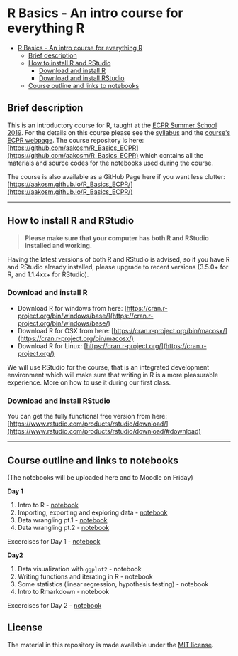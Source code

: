 # R Basics - An intro course for everything R

- [R Basics - An intro course for everything R](#r-basics---an-intro-course-for-everything-r)
  - [Brief description](#brief-description)
  - [How to install R and RStudio](#how-to-install-r-and-rstudio)
    - [Download and install R](#download-and-install-r)
    - [Download and install RStudio](#download-and-install-rstudio)
  - [Course outline and links to notebooks](#course-outline-and-links-to-notebooks)

## Brief description
This is an introductory course for R, taught at the [ECPR Summer School 2019](https://ecpr.eu/Events/131). For the details on this course please see the [syllabus](https://github.com/aakosm/R_Basics_ECPR/blob/master/syllabus.pdf) and the [course's ECPR webpage](https://ecpr.eu/Events/PanelDetails.aspx?PanelID=8411&EventID=131). The course repository is here: [https://github.com/aakosm/R_Basics_ECPR](https://github.com/aakosm/R_Basics_ECPR) which contains all the materials and source codes for the notebooks used during the course.

The course is also available as a GitHub Page here if you want less clutter: [https://aakosm.github.io/R_Basics_ECPR/](https://aakosm.github.io/R_Basics_ECPR/)

----

## How to install R and RStudio


> **Please make sure that your computer has both R and RStudio installed and working.**

Having the latest versions of both R and RStudio is advised, so if you have R and RStudio already installed, please upgrade to recent versions (3.5.0+ for R, and 1.1.4xx+ for RStudio).


### Download and install R

* Download R for windows from here: [https://cran.r-project.org/bin/windows/base/](https://cran.r-project.org/bin/windows/base/)
* Download R for OSX from here: [https://cran.r-project.org/bin/macosx/](https://cran.r-project.org/bin/macosx/)
* Download R for Linux: [https://cran.r-project.org/](https://cran.r-project.org/)


We will use RStudio for the course, that is an integrated development environment which will make sure that writing in R is a more pleasurable experience. More on how to use it during our first class.

### Download and install RStudio

You can get the fully functional free version from here: [https://www.rstudio.com/products/rstudio/download/](https://www.rstudio.com/products/rstudio/download/#download)

---

## Course outline and links to notebooks
(The notebooks will be uploaded here and to Moodle on Friday)

**Day 1**

1. Intro to R - [notebook](https://aakosm.github.io/R_Basics_ECPR/01_intro/01_intro.html)
2. Importing, exporting and exploring data - [notebook](https://aakosm.github.io/R_Basics_ECPR/02_data_exploration/02_data_exploration.html)
3. Data wrangling pt.1 - [notebook](https://aakosm.github.io/R_Basics_ECPR/03_data_wrangling1/03_data_wrangling.html)
4. Data wrangling pt.2 - [notebook](https://aakosm.github.io/R_Basics_ECPR/04_data_wrangling2/04_data_wrangling2.html)

Excercises for Day 1 - [notebook](https://aakosm.github.io/R_Basics_ECPR/excercises/day_one_excercises.html)

**Day2**

1. Data visualization with `ggplot2` - notebook
2. Writing functions and iterating in R - notebook
3. Some statistics (linear regression, hypothesis testing) - notebook
4. Intro to Rmarkdown - notebook

Excercises for Day 2 - [notebook](https://aakosm.github.io/R_Basics_ECPR/excercises/day_two_excercises.html)

## License
The material in this repository is made available under the [MIT license](https://opensource.org/licenses/mit-license.php).